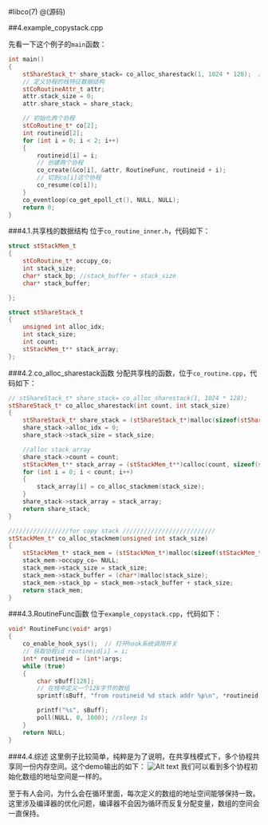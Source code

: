 #libco(7)
@(源码)

##4.example_copystack.cpp

先看一下这个例子的`main`函数：
```cpp
int main()
{
	stShareStack_t* share_stack= co_alloc_sharestack(1, 1024 * 128);  // 128kb
	// 定义协程的栈特征数据结构
	stCoRoutineAttr_t attr;
	attr.stack_size = 0;
	attr.share_stack = share_stack;

	// 初始化两个协程
	stCoRoutine_t* co[2];
	int routineid[2];
	for (int i = 0; i < 2; i++)
	{
		routineid[i] = i;
		// 创建两个协程
		co_create(&co[i], &attr, RoutineFunc, routineid + i);
		// 切到co[i]这个协程
		co_resume(co[i]);
	}
	co_eventloop(co_get_epoll_ct(), NULL, NULL);
	return 0;
}
```

###4.1.共享栈的数据结构
位于`co_routine_inner.h`，代码如下：
```cpp
struct stStackMem_t
{
	stCoRoutine_t* occupy_co;
	int stack_size;
	char* stack_bp; //stack_buffer + stack_size
	char* stack_buffer;

};

struct stShareStack_t
{
	unsigned int alloc_idx;
	int stack_size;
	int count;
	stStackMem_t** stack_array;
};
```

###4.2.co_alloc_sharestack函数
分配共享栈的函数，位于`co_routine.cpp`，代码如下：
```cpp
// stShareStack_t* share_stack= co_alloc_sharestack(1, 1024 * 128);
stShareStack_t* co_alloc_sharestack(int count, int stack_size)
{
	stShareStack_t* share_stack = (stShareStack_t*)malloc(sizeof(stShareStack_t));
	share_stack->alloc_idx = 0;
	share_stack->stack_size = stack_size;

	//alloc stack array
	share_stack->count = count;
	stStackMem_t** stack_array = (stStackMem_t**)calloc(count, sizeof(stStackMem_t*));
	for (int i = 0; i < count; i++)
	{
		stack_array[i] = co_alloc_stackmem(stack_size);
	}
	share_stack->stack_array = stack_array;
	return share_stack;
}

/////////////////for copy stack //////////////////////////
stStackMem_t* co_alloc_stackmem(unsigned int stack_size)
{
	stStackMem_t* stack_mem = (stStackMem_t*)malloc(sizeof(stStackMem_t));
	stack_mem->occupy_co= NULL;
	stack_mem->stack_size = stack_size;
	stack_mem->stack_buffer = (char*)malloc(stack_size);
	stack_mem->stack_bp = stack_mem->stack_buffer + stack_size;
	return stack_mem;
}
```


###4.3.RoutineFunc函数
位于`example_copystack.cpp`，代码如下：
```cpp
void* RoutineFunc(void* args)
{
	co_enable_hook_sys();  // 打开hook系统调用开关
	// 获取协程id routineid[i] = i;
	int* routineid = (int*)args;
	while (true)
	{
		char sBuff[128];
		// 在栈中定义一个128字节的数组
		sprintf(sBuff, "from routineid %d stack addr %p\n", *routineid, sBuff);

		printf("%s", sBuff);
		poll(NULL, 0, 1000); //sleep 1s
	}
	return NULL;
}
```

###4.4.综述
这里例子比较简单，纯粹是为了说明，在共享栈模式下，多个协程共享同一份内存空间。这个demo输出的如下：
![Alt text](./1530428558355.png)
我们可以看到多个协程初始化数组的地址空间是一样的。

至于有人会问，为什么会在循环里面，每次定义的数组的地址空间能够保持一致。这里涉及编译器的优化问题，编译器不会因为循环而反复分配变量，数组的空间会一直保持。
